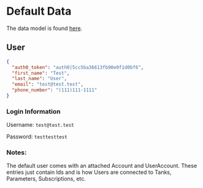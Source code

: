# Default Data

The data model is found [here](https://www.draw.io/?lightbox=1&highlight=0000ff&edit=_blank&layers=1&nav=1&title=Data%20Model.html#R7V1tc5s6Fv41md790B3AxnY%2BJm5vtzvpvZ0kvd3dL3cUUGxuAbEgkri%2FfsWLMDZHthMj4WTPTGcaZIGxnkfSOY%2BOjs5G8%2BjpU0qS5Rfm0%2FDMsfyns9GHM8cZWc5U%2FFeUrKoS23LrkkUa%2BHXZuuAm%2BEllxbo0D3yabVTkjIU8SDYLPRbH1OMbZSRN2eNmtXsWbn5rQha0U3DjkbBb%2Bj3w%2BbIqnbnWuvwfNFgs5TfbVv1JRGTluiBbEp89topGH89G85QxXv0VPc1pWLSebJfqvl8VnzYvltKYH3LDp%2F%2Fc%2F7X66l59%2Felmo2UY33oPs%2Ff1Ux5ImNc%2F%2BFtG0%2FqF%2BUq2QvYYRCGJxdXlPYv5Tf2JLa69ZRD6V2TF8uItMk68H%2FLqcsnS4KeoT8K6svg45TXIzqR4WhCGcxayVBTErPyC9U03xcPEB5YoTWkmbvsqf629VfSFPG1UvCIZrws8FoYkyYK75pUjki6C%2BJJxzqK6UrcxZcvQlNOnVlHduJ8oiyhPV6KKJPuoBrqm%2BnhSXT6uaWNP6yrLNmVmTk3XmqqL5tHNt10LapN4IX7B%2BuvGm1%2FX8Kz1fRPg65zJ5reRkNM0Jpxesjz2szaFxB%2BtH7ouKon1DJI5HZKdOZf1TRfF%2F6LNtxknGp2XhEnZD7rFEIA0JAwWsbgM6X1xW4FaIDrxRV3MWVI8LCFeEC%2BuyjofxuuS67p5iiIm7r0Py466DHyfxgWnGCecVAQq2JIw8cpl%2B7mX4p9o5bn1d%2FfMFS8%2BF9f2%2Blr8K6qnfM5i8VtIUNKLCnY%2B0oKhAPF29tP9bFxtwryPfdt0aJNvgwfPBX2qAJ3kfPm5Bv6BpN6SdIcbBP848F1nYPBHCvDvgzTjv5GIIv468Z%2FOBsZ%2FrMA%2FJAi%2Ffvhtazww%2FraKADQigXjSBUKvCfpR1wo0DL2rgD5ZCsx%2By6M74V9g99fJAXdo28%2BedDhw4XnCv%2Bja%2BQrP0kLPcodnOe12cseFXEs5EfSPsMq8R5%2Fu8I49OZgIaqcOxF2fXa%2BCXfQNlqcevV0ltXFH4zz65Z3HooTEq3dFIzrWuzyj6bu%2FITH6Jgbg8BkmxmwPMT7juKAPfsDfMwu%2F05X45lXPxwn%2FBRP%2B1Nqc8O1zwKKbQQCPdE34jkrSwQn%2F4I7d9JKjVFwQd20dW%2BXIx6ji6AYfUnHNgq9y5Ynvi7Exs5EAWgkAybhGCSD9ThUBHCSAVgKAQq5ZBnQDBCoGeAFfIfp60Ye0XLPod836Cn1hfHOc%2FjXDD8m4ZuFX2fw%2Fg2TOfIqGvz7wZVDQcOCrLH9SKfko6Oj0%2B6zBTb%2FzDvxFZCAu4xyxjDPZVHWcGTC%2Fj40u44xVBj6qOgf37qanHKXqQLjrC89RWfXF%2BgwO7BqhhzQds9CrTHqc1vWjDwk6ZtGfdECl%2FoLK6Vq0yZItWEzCj%2BtS0dJ57FO%2Fbuclj%2BRkTZ8C%2Fq%2FW3%2F8uqog2rq4%2ByAm3vFjJi1j8juam4qJ1V3G5vq28kveVhsFFsaFDFHy8rhhWFv4aFG1Q3%2BKvq0TF6lNZ1qrxF%2BV8VdsXJOesIFfzo69YQcnyzZTTfbWaucvYq%2BqJN1vQXeyRuBftv5M7KQ0JDx7oxmv0z4ypDmZYz2DG8xGuqhgHeHQgwnJN%2FFQQng3d919NH5bRTQN04vJW0QBk1apQz23rJ39l5fwsPYvJ1nqxa5236bK3%2Fsg%2B36JX9Qa97gIadz3KWxL%2F6JASXcn9rqQz3QRwYnddSWcEWhaWpuHFRVfyaIty3IcrqcBdE%2BwT1RoxBghoBx%2BK%2BjMKvqvSER4Jp%2Bl2LOi9GC6XMhI0IyHHSND%2BOQGFAprlhEpg4GKyX1MCBwVNBIBiBgwzQBUk%2FsDCXE4KaA3owB6IGDCMvSoOvML%2BWxzw9pRwJaeDBQlxNtBACCCGwLB92N0KVrsF2c0q4zSq6HDHWEhJjAzonQFAIIFhBqimg7jcC%2Fr7faECZDgr6PMRgWACw7NCV%2FrpLjoh9jqwHw1tDUrBabiFhWbJqbnQteQ0zIKE7F171Wopa5%2FIgsSkOyrc5HeZlwYJD1jXFkBheL8wvB1i5ACzv2VUF56iLnz0uD95%2FrgP2P0w7rpgV%2Bb%2FwjgT7ehDwrBZ9FXCMEt9jDDTij0kABvFfqYKHE9S5uce9nyd6IPqr9murxJ8CuP3msb0ERUfvRSARGCzFFBmf3tKgpSUxn3JAZ9wyoOIIgl6JwEk%2FJolgaOy%2B7PbNCicMRwFdBIA0n3NEkAVGZLSKIgLMzDmNH2QTEBzQIcbCEm%2FZq1BZQ4Jr1KYcBTQiT8k%2F5odBQaPOn7r8u%2F00GDlE5N%2Fp1359%2FdCHejwBXXf%2Fbrv%2B%2B0cobbb9QLgzaWutqEfld%2Bjh%2FxpH8qv2T1mM5X2J9ohSDARpE7wB99eOlOpPx7LExYj%2BBrBH3x36Uy15pOkgUcReW3Ig3nCzEKvUnuKBNAh5dRHT08vBaBkYWYpMBra03stHps0jPd6bHIZdeDtpe%2BdLd9itnt76Xb9kT3aYpeG7aXnXctjXtocHVaiP3mAP%2BlsYyhzAbbHF%2FB8QSk59j7AnOOZE0dPLE0vOcqfPORcyf5gV20p8ZoUhLiZTBP4kD9pFHzbVolIfpCVgWR%2FVB9g%2F9dEAcirNEwBlaAkKbDeVVYPBL84uJesdyKATqbZmUC1jaSIIcm%2BZRTtAI3wQw6m2YHAUs0FEXn6lpUHuSP8uuCHslEbhl81D2BgqQH8oYTUhvF3OrC%2B2eSFAwlTNXZ7hanz0wolsK1upvqv1aDQoQyqPweoP6PthHITu9v7zaaqbp6M8s8RRws2HeX1xBPYFqYYGw7%2BwSMKbEsVUoCrypqxHzygwLZ6zUps1gx7adzpy823xkPaHwoqJ9OTMeDOT8a2f6Nhwg3ke8kx650bL1p1tjdNUJmzWLXobG%2BvVxpIaWzbTmduKmOYr4KYfi6SW6H38QLvw93G8lAjRF8ss23j%2BcfHmyBNd3lF3oet8j4wlYF29Id3PmxMZjAg%2FsM7II5qyQmdT83YG41p%2FnjzB7OX1uPsn%2BTuz9Cy%2FiQWfa9abvpvTmLeHH%2BM6GtBf%2FBwZtvGE5HO%2BnYtm%2Fn0VHQHe3Dd4dWALA3h%2FfrBYCebgcN414ITni4Rz8atxi9yz7ec85lM999OMeBAI3UfgeEgwioPDV1zCPCdneSoBJMg6tqsM5VlXpwzgm6ZPuSh5JJGkVceYZvlUXK7FK1%2ByZ6QAfoYAKWYNMoA1Ypwvh0IjtD3DD2YX9Io9qpNYFFhGWGP1wQ7lFPSKOyqTWBRECPs2mCHskgahV2148NPWfKdpLFod0wjqJ0GUC5Js8a%2B3QH1lYSHHCrM9HQ2dpcCgL6z05%2FaK%2B%2B4pyXvACEYjb5T7Q1FkecFMRjb0Tcym2t7CABDMKSl0D%2FQGIFx9NDfSwAGiLu%2BoV8Z%2Fit7Obr6GvGH1B6z%2BKsiMB5w479W5CGVxyzyyn0fjNMMdR6t6INCj1n4%2B11%2FNxbeDdrlva7P7loEa5vvO82oEzHfgQCr70RM6vMliRdou7%2FEdp9spe5yZ0Ak1RSy3fvYvAmjrIqlQtv94DG86SlHBU9DuGsbwh2Vy4ZrtJqhhyKnzULflWVqs52Fudy2i9BrgB4KmjYLvdur4WYkpk6%2F0bZTS91rtTknZrV1RZmbVvAFmm09mG1Ted32wKCMO73seoNhxoyrxw%2FgfWRcBXHXNoCPVNY6mm2aoYfUVrPQqyz2lC6Coi2KwzuRAhopAMmuZimgCqwlnkez7FbgGqP4qpUDoPhqlASOKt4qz3Hu14k8FGhntvs76L317r0Nli4RDgAb%2FKSWN5RsZ%2BcWhQGYUd763Fw7Y6nZ1MPQ%2BXjWZtn%2B%2BnuS87gT66j6U7ffbD4waGMd3eKVb%2Fjd6SC%2BtljBcTei4Lrl13TgR9lqv2w1G2921fH4vGvBmI0UHKtCxtB0PTxI3D2YCKcSKSiJBzmuxTEhKFtoRH%2FwOMGxSqsWI2M5n92uEoq6hVYSDB4yOFbJFpIEOAZohH%2F4mEE5Cg1nwr%2BhIyJ29rDXpnm4WjQPZEbX%2FNqfBOrEmKHF7f8%2FPVZm56Li3jFDOm7amSEuU8Z4Wz9KSbL8wnxa1Pgf).

## User

```json
{
  "auth0_token": "auth0|5cc5ba36613fb90e0f1d0bf6",
  "first_name": "Test",
  "last_name": "User",
  "email": "test@test.test",
  "phone_number": "(111)111-1111"
}
```

### Login Information

Username: `test@test.test`

Password: `testtesttest`

### Notes:

The default user comes with an attached Account and UserAccount. These entries just contain Ids and is how Users are connected to Tanks, Parameters, Subscriptions, etc.